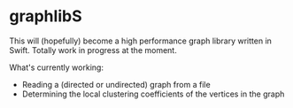 # graphlibS

This will (hopefully) become a high performance graph library written in Swift.
Totally work in progress at the moment.

What's currently working:
* Reading a (directed or undirected) graph from a file
* Determining the local clustering coefficients of the vertices in the graph

